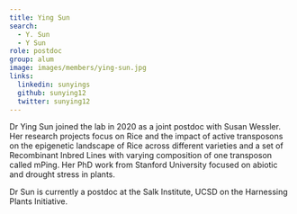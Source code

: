 ```yaml
---
title: Ying Sun
search:
  - Y. Sun
  - Y Sun
role: postdoc
group: alum
image: images/members/ying-sun.jpg
links:
  linkedin: sunyings
  github: sunying12
  twitter: sunying12
---
```


Dr Ying Sun joined the lab in 2020 as a joint postdoc with Susan Wessler. Her research projects focus on Rice and the impact of active transposons on the epigenetic landscape of Rice across different varieties and a set of Recombinant Inbred Lines with varying composition of one transposon called mPing. Her PhD work from Stanford University focused on abiotic and drought stress in plants.

Dr Sun is currently a postdoc at the Salk Institute, UCSD on the Harnessing Plants Initiative.
